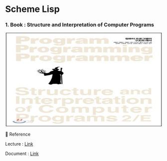# Scheme Lisp

### 1. Book : Structure and Interpretation of Computer Programs

<p align = "center">
  <img src="img/Structure and Interpretation of Computer Programs.jfif" width="500px" height="300px" >
</p>

📎 Reference
<p> Lecture : <a href ="https://ocw.mit.edu/courses/6-001-structure-and-interpretation-of-computer-programs-spring-2005/video_galleries/video-lectures/">Link</a></p>
<p> Document : <a href = "https://mitp-content-server.mit.edu/books/content/sectbyfn/books_pres_0/6515/sicp.zip/index.html">Link</a</p>